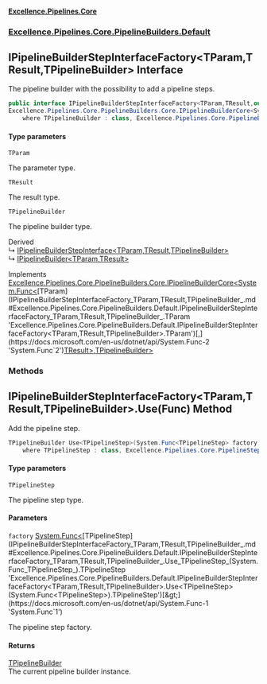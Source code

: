 #### [Excellence.Pipelines.Core](Excellence.Pipelines.md 'Excellence.Pipelines')
### [Excellence.Pipelines.Core.PipelineBuilders.Default](Excellence.Pipelines.md#Excellence.Pipelines.Core.PipelineBuilders.Default 'Excellence.Pipelines.Core.PipelineBuilders.Default')

## IPipelineBuilderStepInterfaceFactory<TParam,TResult,TPipelineBuilder> Interface

The pipeline builder with the possibility to add a pipeline steps.

```csharp
public interface IPipelineBuilderStepInterfaceFactory<TParam,TResult,out TPipelineBuilder> :
Excellence.Pipelines.Core.PipelineBuilders.Core.IPipelineBuilderCore<System.Func<TParam, TResult>, TPipelineBuilder>
    where TPipelineBuilder : class, Excellence.Pipelines.Core.PipelineBuilders.Default.IPipelineBuilderStepInterfaceFactory<TParam, TResult, TPipelineBuilder>
```
#### Type parameters

<a name='Excellence.Pipelines.Core.PipelineBuilders.Default.IPipelineBuilderStepInterfaceFactory_TParam,TResult,TPipelineBuilder_.TParam'></a>

`TParam`

The parameter type.

<a name='Excellence.Pipelines.Core.PipelineBuilders.Default.IPipelineBuilderStepInterfaceFactory_TParam,TResult,TPipelineBuilder_.TResult'></a>

`TResult`

The result type.

<a name='Excellence.Pipelines.Core.PipelineBuilders.Default.IPipelineBuilderStepInterfaceFactory_TParam,TResult,TPipelineBuilder_.TPipelineBuilder'></a>

`TPipelineBuilder`

The pipeline builder type.

Derived  
&#8627; [IPipelineBuilderStepInterface&lt;TParam,TResult,TPipelineBuilder&gt;](IPipelineBuilderStepInterface_TParam,TResult,TPipelineBuilder_.md 'Excellence.Pipelines.Core.PipelineBuilders.Default.IPipelineBuilderStepInterface<TParam,TResult,TPipelineBuilder>')  
&#8627; [IPipelineBuilder&lt;TParam,TResult&gt;](IPipelineBuilder_TParam,TResult_.md 'Excellence.Pipelines.Core.PipelineBuilders.IPipelineBuilder<TParam,TResult>')

Implements [Excellence.Pipelines.Core.PipelineBuilders.Core.IPipelineBuilderCore&lt;](IPipelineBuilderCore_TPipelineDelegate,TPipelineBuilder_.md 'Excellence.Pipelines.Core.PipelineBuilders.Core.IPipelineBuilderCore<TPipelineDelegate,TPipelineBuilder>')[System.Func&lt;](https://docs.microsoft.com/en-us/dotnet/api/System.Func-2 'System.Func`2')[TParam](IPipelineBuilderStepInterfaceFactory_TParam,TResult,TPipelineBuilder_.md#Excellence.Pipelines.Core.PipelineBuilders.Default.IPipelineBuilderStepInterfaceFactory_TParam,TResult,TPipelineBuilder_.TParam 'Excellence.Pipelines.Core.PipelineBuilders.Default.IPipelineBuilderStepInterfaceFactory<TParam,TResult,TPipelineBuilder>.TParam')[,](https://docs.microsoft.com/en-us/dotnet/api/System.Func-2 'System.Func`2')[TResult](IPipelineBuilderStepInterfaceFactory_TParam,TResult,TPipelineBuilder_.md#Excellence.Pipelines.Core.PipelineBuilders.Default.IPipelineBuilderStepInterfaceFactory_TParam,TResult,TPipelineBuilder_.TResult 'Excellence.Pipelines.Core.PipelineBuilders.Default.IPipelineBuilderStepInterfaceFactory<TParam,TResult,TPipelineBuilder>.TResult')[&gt;](https://docs.microsoft.com/en-us/dotnet/api/System.Func-2 'System.Func`2')[,](IPipelineBuilderCore_TPipelineDelegate,TPipelineBuilder_.md 'Excellence.Pipelines.Core.PipelineBuilders.Core.IPipelineBuilderCore<TPipelineDelegate,TPipelineBuilder>')[TPipelineBuilder](IPipelineBuilderStepInterfaceFactory_TParam,TResult,TPipelineBuilder_.md#Excellence.Pipelines.Core.PipelineBuilders.Default.IPipelineBuilderStepInterfaceFactory_TParam,TResult,TPipelineBuilder_.TPipelineBuilder 'Excellence.Pipelines.Core.PipelineBuilders.Default.IPipelineBuilderStepInterfaceFactory<TParam,TResult,TPipelineBuilder>.TPipelineBuilder')[&gt;](IPipelineBuilderCore_TPipelineDelegate,TPipelineBuilder_.md 'Excellence.Pipelines.Core.PipelineBuilders.Core.IPipelineBuilderCore<TPipelineDelegate,TPipelineBuilder>')
### Methods

<a name='Excellence.Pipelines.Core.PipelineBuilders.Default.IPipelineBuilderStepInterfaceFactory_TParam,TResult,TPipelineBuilder_.Use_TPipelineStep_(System.Func_TPipelineStep_)'></a>

## IPipelineBuilderStepInterfaceFactory<TParam,TResult,TPipelineBuilder>.Use<TPipelineStep>(Func<TPipelineStep>) Method

Add the pipeline step.

```csharp
TPipelineBuilder Use<TPipelineStep>(System.Func<TPipelineStep> factory)
    where TPipelineStep : class, Excellence.Pipelines.Core.PipelineSteps.IPipelineStep<TParam, TResult>;
```
#### Type parameters

<a name='Excellence.Pipelines.Core.PipelineBuilders.Default.IPipelineBuilderStepInterfaceFactory_TParam,TResult,TPipelineBuilder_.Use_TPipelineStep_(System.Func_TPipelineStep_).TPipelineStep'></a>

`TPipelineStep`

The pipeline step type.
#### Parameters

<a name='Excellence.Pipelines.Core.PipelineBuilders.Default.IPipelineBuilderStepInterfaceFactory_TParam,TResult,TPipelineBuilder_.Use_TPipelineStep_(System.Func_TPipelineStep_).factory'></a>

`factory` [System.Func&lt;](https://docs.microsoft.com/en-us/dotnet/api/System.Func-1 'System.Func`1')[TPipelineStep](IPipelineBuilderStepInterfaceFactory_TParam,TResult,TPipelineBuilder_.md#Excellence.Pipelines.Core.PipelineBuilders.Default.IPipelineBuilderStepInterfaceFactory_TParam,TResult,TPipelineBuilder_.Use_TPipelineStep_(System.Func_TPipelineStep_).TPipelineStep 'Excellence.Pipelines.Core.PipelineBuilders.Default.IPipelineBuilderStepInterfaceFactory<TParam,TResult,TPipelineBuilder>.Use<TPipelineStep>(System.Func<TPipelineStep>).TPipelineStep')[&gt;](https://docs.microsoft.com/en-us/dotnet/api/System.Func-1 'System.Func`1')

The pipeline step factory.

#### Returns
[TPipelineBuilder](IPipelineBuilderStepInterfaceFactory_TParam,TResult,TPipelineBuilder_.md#Excellence.Pipelines.Core.PipelineBuilders.Default.IPipelineBuilderStepInterfaceFactory_TParam,TResult,TPipelineBuilder_.TPipelineBuilder 'Excellence.Pipelines.Core.PipelineBuilders.Default.IPipelineBuilderStepInterfaceFactory<TParam,TResult,TPipelineBuilder>.TPipelineBuilder')  
The current pipeline builder instance.